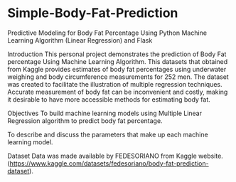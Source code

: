# Simple-Body-Fat-Prediction
Predictive Modeling for Body Fat Percentage Using Python Machine Learning Algorithm (Linear Regression) and Flask

Introduction
This personal project demonstrates the prediction of Body Fat percentage Using Machine Learning Algorithm. This datasets that obtained from Kaggle provides estimates of body fat percentages using underwater weighing and body circumference measurements for 252 men. The dataset was created to facilitate the illustration of multiple regression techniques. Accurate measurement of body fat can be inconvenient and costly, making it desirable to have more accessible methods for estimating body fat.

Objectives
To build machine learning models using Multiple Linear Regression algorithm to predict body fat percentage.

To describe and discuss the parameters that make up each machine learning model.

Dataset
Data was made available by FEDESORIANO from Kaggle website. (https://www.kaggle.com/datasets/fedesoriano/body-fat-prediction-dataset).
